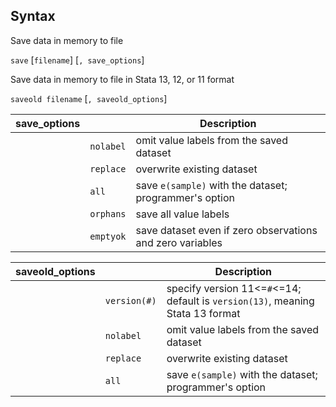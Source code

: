 ## Syntax

Save data in memory to file

`save` \[`filename`\] \[`, save_options`\]

Save data in memory to file in Stata 13, 12, or 11 format

`saveold filename` \[`, saveold_options`\]

| save\_options |           | Description                                               |
|---------------|-----------|-----------------------------------------------------------|
|               | `nolabel` | omit value labels from the saved dataset                  |
|               | `replace` | overwrite existing dataset                                |
|               | `all`     | save `e(sample)` with the dataset; programmer's option    |
|               | `orphans` | save all value labels                                     |
|               | `emptyok` | save dataset even if zero observations and zero variables |

| saveold\_options |              | Description                                                                          |
|------------------|--------------|--------------------------------------------------------------------------------------|
|                  | `version(#)` | specify version 11&lt;=`#`&lt;=14; default is `version(13)`, meaning Stata 13 format |
|                  | `nolabel`    | omit value labels from the saved dataset                                             |
|                  | `replace`    | overwrite existing dataset                                                           |
|                  | `all`        | save `e(sample)` with the dataset; programmer's option                               |
